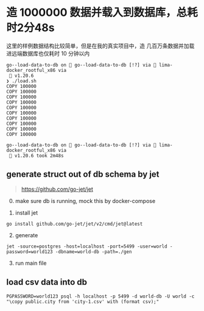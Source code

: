 # 造 1000000 数据并载入到数据库，总耗时2分48s

这里的样例数据结构比较简单，但是在我的真实项目中，造 几百万条数据并加载进远端数据库也仅耗时 10 分钟以内

```
go--load-data-to-db on  go--load-data-to-db [!?] via 🐳 lima-docker_rootful_x86 via
 🐹 v1.20.6 
❯ ./load.sh
COPY 100000
COPY 100000
COPY 100000
COPY 100000
COPY 100000
COPY 100000
COPY 100000
COPY 100000
COPY 100000
COPY 100000

go--load-data-to-db on  go--load-data-to-db [!?] via 🐳 lima-docker_rootful_x86 via
 🐹 v1.20.6 took 2m48s 
```


## generate struct out of db schema by jet
> https://github.com/go-jet/jet

0. make sure db is running, mock this by docker-compose

1. install jet

```
go install github.com/go-jet/jet/v2/cmd/jet@latest
```

2. generate

```
jet -source=postgres -host=localhost -port=5499 -user=world -password=world123 -dbname=world-db -path=./gen
```

3. run main file

## load csv data into db

```
PGPASSWORD=world123 psql -h localhost -p 5499 -d world-db -U world -c "\copy public.city from 'city-1.csv' with (format csv);"
```

